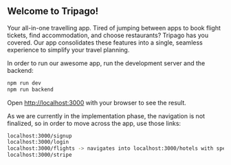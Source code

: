 ## Welcome to Tripago!

Your all-in-one travelling app. Tired of jumping between apps to book flight tickets, find accommodation, and choose restaurants? Tripago has you covered. Our app consolidates these features into a single, seamless experience to simplify your travel planning. 


In order to run our awesome app, run the development server and the backend:

```bash
npm run dev
npm run backend
```

Open [http://localhost:3000](http://localhost:3000) with your browser to see the result.

As we are currently in the implementation phase, the navigation is not finalized, so in order to move across the app, use those links:

```bash
localhost:3000/signup
localhost:3000/login
localhost:3000/flights -> navigates into localhost:3000/hotels with specific data passed in the link
localhost:3000/stripe
```